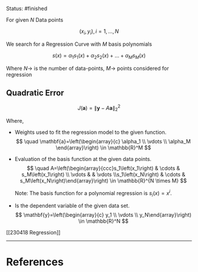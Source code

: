 Status: #finished 

For given *N* Data points

$$
\left(x_i, y_i\right), i=1, \ldots, N
$$


We search for a Regression Curve with *M* basis polynomials
	
$$
s(x)=\alpha_1 s_1(x)+\alpha_2 s_2(x)+\ldots+\alpha_M s_M(x)
$$

 Where $N\rightarrow$ is the number of data-points, $M\rightarrow$ points considered for regression 
## Quadratic Error 

$$
J(\mathbf{a})=\|\mathbf{y}-A \mathbf{a}\|_2^2
$$

Where, 
- Weights used to fit the regression model to the given function.
$$
\quad \mathbf{a}=\left(\begin{array}{c} \alpha_1 \\ \vdots \\ \alpha_M \end{array}\right) \in \mathbb{R}^M
$$
 
- Evaluation of the basis function at the given data points. 
$$
\quad A=\left(\begin{array}{ccc}s_1\left(x_1\right) & \cdots & s_M\left(x_1\right) \\ \vdots & & \vdots \\s_1\left(x_N\right) & \cdots & s_M\left(x_N\right)\end{array}\right) \in \mathbb{R}^{N \times M}
$$
 
	Note: The basis function for a polynomial regression is $s_i(x)=x^i$.  
- Is the dependent variable of the given data set. 
$$
\mathbf{y}=\left(\begin{array}{c} y_1 \\ \vdots \\ y_N\end{array}\right) \in \mathbb{R}^N
$$

[[230418 Regression]]

---
# References
